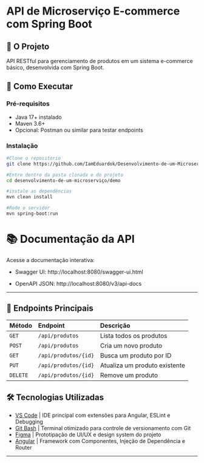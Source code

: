 # API de Microserviço E-commerce com Spring Boot



## 📌 O Projeto
API RESTful para gerenciamento de produtos em um sistema e-commerce básico, desenvolvida com Spring Boot.

## 🚀 Como Executar

### Pré-requisitos
- Java 17+ instalado
- Maven 3.6+
- Opcional: Postman ou similar para testar endpoints

### Instalação
```bash
#Clone o repositorio
git clone https://github.com/IamEduardok/Desenvolvimento-de-um-Microservico-com-Spring-Boot.git
```
```bash
#Entre dentro da pasta clonada e do projeto
cd desenvolvimento-de-um-microserviço/demo
```
```bash
#instale as dependências
mvn clean install
```
```bash
#Rode o servidor
mvn spring-boot:run
```

# 📚 Documentação da API
Acesse a documentação interativa:

- Swagger UI: http://localhost:8080/swagger-ui.html

- OpenAPI JSON: http://localhost:8080/v3/api-docs

---
## 🔗 Endpoints Principais

| Método | Endpoint         | Descrição          |
| :----- | :--------------- | :----------------- |
| `GET`    | `/api/produtos`  | Lista todos os produtos |
| `POST`   | `/api/produtos`  | Cria um novo produto |
| `GET`    | `/api/produtos/{id}` | Busca um produto por ID |
| `PUT`    | `/api/produtos/{id}` | Atualiza um produto existente |
| `DELETE` | `/api/produtos/{id}` | Remove um produto     |


## 🛠 Tecnologias Utilizadas

- [VS Code](https://code.visualstudio.com/) | IDE principal com extensões para Angular, ESLint e Debugging
- [Git Bash](https://git-scm.com/downloads) | Terminal otimizado para controle de versionamento com Git
- [Figma](https://www.figma.com/) | Prototipação de UI/UX e design system do projeto
- [Angular](https://angular.io/) | Framework com Componentes, Injeção de Dependência e Router

---
